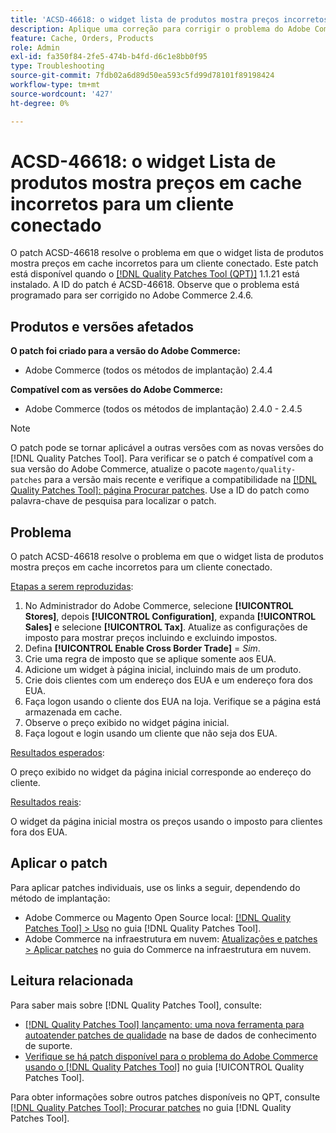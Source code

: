```yaml
---
title: 'ACSD-46618: o widget lista de produtos mostra preços incorretos no cache para o cliente conectado'
description: Aplique uma correção para corrigir o problema do Adobe Commerce em que o widget lista de produtos mostra preços em cache incorretos para um cliente conectado.
feature: Cache, Orders, Products
role: Admin
exl-id: fa350f84-2fe5-474b-b4fd-d6c1e8bb0f95
type: Troubleshooting
source-git-commit: 7fdb02a6d89d50ea593c5fd99d78101f89198424
workflow-type: tm+mt
source-wordcount: '427'
ht-degree: 0%

---
```


# ACSD-46618: o widget Lista de produtos mostra preços em cache incorretos para um cliente conectado

O patch ACSD-46618 resolve o problema em que o widget lista de produtos mostra preços em cache incorretos para um cliente conectado. Este patch está disponível quando o [[!DNL Quality Patches Tool (QPT)]](https://experienceleague.adobe.com/docs/commerce-knowledge-base/kb/announcements/commerce-announcements/magento-quality-patches-released-new-tool-to-self-serve-quality-patches.html?lang=pt-BR) 1.1.21 está instalado. A ID do patch é ACSD-46618. Observe que o problema está programado para ser corrigido no Adobe Commerce 2.4.6.

## Produtos e versões afetados

**O patch foi criado para a versão do Adobe Commerce:**
* Adobe Commerce (todos os métodos de implantação) 2.4.4

**Compatível com as versões do Adobe Commerce:**
* Adobe Commerce (todos os métodos de implantação) 2.4.0 - 2.4.5

>[!NOTE]
>
>O patch pode se tornar aplicável a outras versões com as novas versões do [!DNL Quality Patches Tool]. Para verificar se o patch é compatível com a sua versão do Adobe Commerce, atualize o pacote `magento/quality-patches` para a versão mais recente e verifique a compatibilidade na [[!DNL Quality Patches Tool]: página Procurar patches](https://experienceleague.adobe.com/tools/commerce-quality-patches/index.html?lang=pt-BR). Use a ID do patch como palavra-chave de pesquisa para localizar o patch.

## Problema

O patch ACSD-46618 resolve o problema em que o widget lista de produtos mostra preços em cache incorretos para um cliente conectado.

<u>Etapas a serem reproduzidas</u>:

1. No Administrador do Adobe Commerce, selecione **[!UICONTROL Stores]**, depois **[!UICONTROL Configuration]**, expanda **[!UICONTROL Sales]** e selecione **[!UICONTROL Tax]**. Atualize as configurações de imposto para mostrar preços incluindo e excluindo impostos.
1. Defina **[!UICONTROL Enable Cross Border Trade]** = _Sim_.
1. Crie uma regra de imposto que se aplique somente aos EUA.
1. Adicione um widget à página inicial, incluindo mais de um produto.
1. Crie dois clientes com um endereço dos EUA e um endereço fora dos EUA.
1. Faça logon usando o cliente dos EUA na loja. Verifique se a página está armazenada em cache.
1. Observe o preço exibido no widget página inicial.
1. Faça logout e login usando um cliente que não seja dos EUA.

<u>Resultados esperados</u>:

O preço exibido no widget da página inicial corresponde ao endereço do cliente.

<u>Resultados reais</u>:

O widget da página inicial mostra os preços usando o imposto para clientes fora dos EUA.

## Aplicar o patch

Para aplicar patches individuais, use os links a seguir, dependendo do método de implantação:

* Adobe Commerce ou Magento Open Source local: [[!DNL Quality Patches Tool] > Uso](/help/tools/quality-patches-tool/usage.md) no guia [!DNL Quality Patches Tool].
* Adobe Commerce na infraestrutura em nuvem: [Atualizações e patches > Aplicar patches](https://experienceleague.adobe.com/docs/commerce-cloud-service/user-guide/develop/upgrade/apply-patches.html?lang=pt-BR) no guia do Commerce na infraestrutura em nuvem.

## Leitura relacionada

Para saber mais sobre [!DNL Quality Patches Tool], consulte:

* [[!DNL Quality Patches Tool] lançamento: uma nova ferramenta para autoatender patches de qualidade](https://experienceleague.adobe.com/pt-br/docs/commerce-operations/tools/quality-patches-tool/quality-patches-tool-to-self-serve-quality-patches) na base de dados de conhecimento de suporte.
* [Verifique se há patch disponível para o problema do Adobe Commerce usando o  [!DNL Quality Patches Tool]](/help/tools/quality-patches-tool/patches-available-in-qpt/check-patch-for-magento-issue-with-magento-quality-patches.md) no guia [!UICONTROL Quality Patches Tool].


Para obter informações sobre outros patches disponíveis no QPT, consulte [[!DNL Quality Patches Tool]: Procurar patches](https://experienceleague.adobe.com/tools/commerce-quality-patches/index.html?lang=pt-BR) no guia [!DNL Quality Patches Tool].
